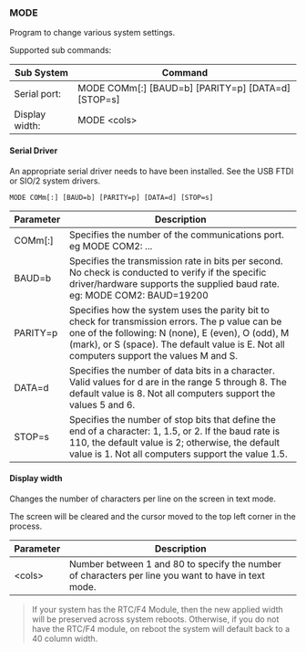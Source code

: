 
### MODE

Program to change various system settings.

Supported sub commands:

|Sub System|Command|
|--|---|
|Serial port:   |MODE COMm[:] [BAUD=b] [PARITY=p] [DATA=d] [STOP=s]|
|Display width: |MODE \<cols>|

#### Serial Driver

An appropriate serial driver needs to have been installed.  See the USB FTDI or SIO/2 system drivers.

`MODE COMm[:] [BAUD=b] [PARITY=p] [DATA=d] [STOP=s]`

|Parameter|Description|
|-|-----|
|COMm[:]|Specifies the number of the communications port. eg MODE COM2: ...|
|BAUD=b|Specifies the transmission rate in bits per second. No check is conducted to verify if the specific driver/hardware supports the supplied baud rate.  eg: MODE COM2: BAUD=19200|
|PARITY=p|Specifies how the system uses the parity bit to check for transmission errors. The p value can be one of the following: N (none), E (even), O (odd), M (mark), or S (space). The default value is E. Not all computers support the values M and S.|
|DATA=d|Specifies the number of data bits in a character. Valid values for d are in the range 5 through 8. The default value is 8. Not all computers support the values 5 and 6.|
|STOP=s|Specifies the number of stop bits that define the end of a character: 1, 1.5, or 2. If the baud rate is 110, the default value is 2; otherwise, the default value is 1. Not all computers support the value 1.5.|

#### Display width

Changes the number of characters per line on the screen in text mode.

The screen will be cleared and the cursor moved to the top left corner in the process.

|Parameter|Description|
|-|-----|
|\<cols>|Number between 1 and 80 to specify the number of characters per line you want to have in text mode.|

> If your system has the RTC/F4 Module, then the new applied width will be preserved across system reboots.  Otherwise, if you do not have the RTC/F4 module, on reboot the system will default back to a 40 column width.

